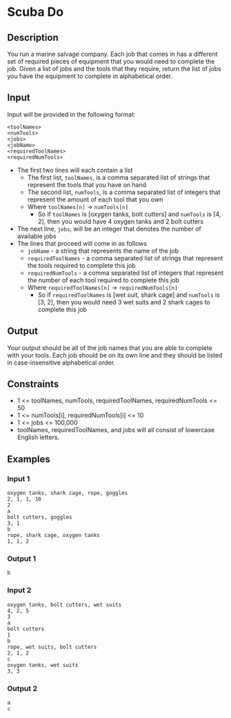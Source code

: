 # Scuba Do
## Description
You run a marine salvage company. Each job that comes in has a different set of required pieces of equipment that you would need to complete the job. Given a list of jobs and the tools that they require, return the list of jobs you have the equipment to complete in alphabetical order.

## Input
Input will be provided in the following format:

```
<toolNames>
<numTools>
<jobs>
<jobName>
<requiredToolNames>
<requiredNumTools>
```

* The first two lines will each contain a list
    * The first list, `toolNames`, is a comma separated list of strings that represent the tools that you have on hand
    * The second list, `numTools`, is a comma separated list of integers that represent the amount of each tool that you own
    * Where `toolNames[n]` -> `numTools[n]`
        * So if `toolNames` is [oxygen tanks, bolt cutters] and `numTools` is [4, 2], then you would have 4 oxygen tanks and 2 bolt cutters
* The next line, `jobs`, will be an integer that denotes the number of available jobs
* The lines that proceed will come in as follows
    * `jobName` - a string that represents the name of the job
    * `requiredToolNames` - a comma separated  list of strings that represent the tools required to complete this job
    * `requiredNumTools` - a comma separated list of integers that represent the number of each tool required to complete this job
    * Where `requiredToolNames[n]` -> `requiredNumTools[n]`
        * So if `requiredToolNames` is [wet suit, shark cage] and `numTools` is [3, 2], then you would need 3 wet suits and 2 shark cages to complete this job

## Output
Your output should be all of the job names that you are able to complete with your tools. Each job should be on its own line and they should be listed in case-insensitive alphabetical order.

## Constraints

* 1 <= toolNames, numTools, requiredToolNames, requiredNumTools <= 50
* 1 <= numTools[i], requiredNumTools[i] <= 10
* 1 <= jobs <= 100,000
* toolNames, requiredToolNames, and jobs will all consist of lowercase English letters.


## Examples

### Input 1
```
oxygen tanks, shark cage, rope, goggles
2, 1, 1, 10
2
a
bolt cutters, goggles
3, 1
b
rope, shark cage, oxygen tanks
1, 1, 2
```

### Output 1
```
b
```

### Input 2
```
oxygen tanks, bolt cutters, wet suits
4, 2, 5
3
a
bolt cutters
1
b
rope, wet suits, bolt cutters
2, 1, 2
c
oxygen tanks, wet suits
3, 3
```

### Output 2
```
a
c
```